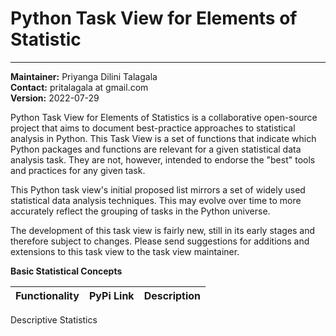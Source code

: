 # Python Task View for Elements of Statistic

                                                                     
--------------- --------------------------------------------------   
**Maintainer:** Priyanga Dilini Talagala      
**Contact:**    pritalagala at gmail.com                             
**Version:**    2022-07-29         


Python Task View for Elements of Statistics is a collaborative open-source project that aims to document best-practice approaches to statistical analysis in Python. This Task View is a set of functions that indicate which Python packages and functions are relevant for a given statistical data analysis task. They are not, however, intended to endorse the "best" tools and practices for any given task.

This Python task view's initial proposed list mirrors a set of widely used statistical data analysis techniques. This may evolve over time to more accurately reflect the grouping of tasks in the Python universe.

The development of this task view is fairly new, still in its early stages and therefore subject to changes. Please send suggestions for additions and extensions to this task view to the task view maintainer.

**Basic Statistical Concepts**

Functionality	  |    PyPi Link	   | Description
------------------------|------------------|--------------------------------
Descriptive Statistics
